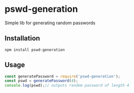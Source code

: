 # pswd-generation
Simple lib for generating random passwords
## Installation
    npm install pswd-generation

## Usage
   ```js
   const generatePassword = require('pswd-generation');
   const pswd = generatePassword(4);
   console.log(pswd);// outputs random password of length 4
   ```
    
